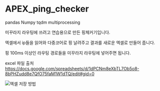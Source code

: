 # APEX_ping_checker

pandas
Numpy
tqdm
multiprocessing

미꾸라지 라우팅에 쓰려고 연습용으로 만든 핑체커기입니다.

엑셀에서 ip들을 읽어와 다중코어로 핑 날려주고 결과를 새로운 엑셀로 만들어 줍니다.

핑 100ms 이상인 라우팅 경로들을 미꾸라지 라우팅에 넣어주면 됩니다.

excel 파일 출처
https://docs.google.com/spreadsheets/d/1dPCNm8eXbTL7Ob5o8-8bPHZudd8e7QfO75faM1W1dTQ/edit#gid=0

![엑셀 저장 방법](https://user-images.githubusercontent.com/35037436/208316652-486987df-37ec-40a1-adb7-965acfeed5a4.png)
